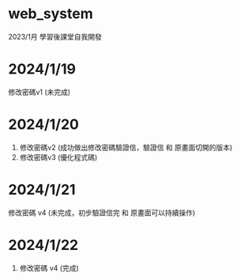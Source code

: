 # web_system
2023/1月 學習後課堂自我開發

# 2024/1/19 
修改密碼v1 (未完成)

# 2024/1/20 
1. 修改密碼v2 (成功做出修改密碼驗證信，驗證信 和 原畫面切開的版本)
2. 修改密碼v3 (優化程式碼)

# 2024/1/21
修改密碼 v4 (未完成，初步驗證信完 和 原畫面可以持續操作)

# 2024/1/22
1. 修改密碼 v4 (完成)




